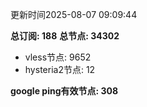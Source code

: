 更新时间2025-08-07 09:09:44

**总订阅: 188**
**总节点: 34302**
- vless节点: 9652
- hysteria2节点: 12

**google ping有效节点: 308**
